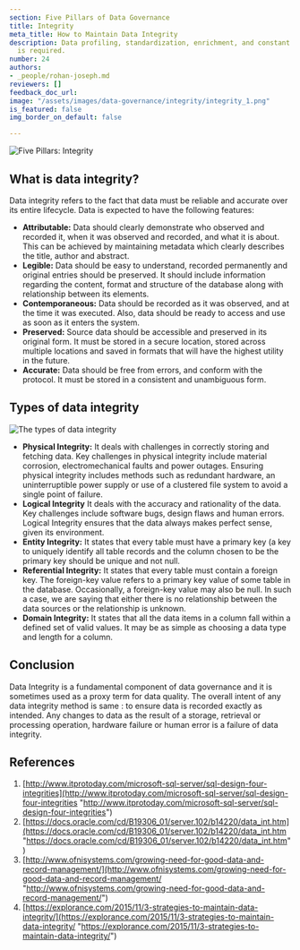 ```yaml
---
section: Five Pillars of Data Governance
title: Integrity
meta_title: How to Maintain Data Integrity
description: Data profiling, standardization, enrichment, and constant monitoring
  is required.
number: 24
authors:
- _people/rohan-joseph.md
reviewers: []
feedback_doc_url: 
image: "/assets/images/data-governance/integrity/integrity_1.png"
is_featured: false
img_border_on_default: false

---
```

![Five Pillars: Integrity](/assets/images/data-governance/integrity/integrity_1.png)

## What is data integrity?

Data integrity refers to the fact that data must be reliable and accurate over its entire lifecycle. Data is expected to have the following features:


* **Attributable:** Data should clearly demonstrate who observed and recorded it, when it was observed and recorded, and what it is about. This can be achieved by maintaining metadata which clearly describes the title, author and abstract.
* **Legible:** Data should be easy to understand, recorded permanently and original entries should be preserved. It should include information regarding the content, format and structure of the database along with relationship between its elements.
* **Contemporaneous:** Data should be recorded as it was observed, and at the time it was executed. Also, data should be ready to access and use as soon as it enters the system.
* **Preserved:** Source data should be accessible and preserved in its original form. It must be stored in a secure location, stored across multiple locations and saved in formats that will have the highest utility in the future.
* **Accurate:** Data should be free from errors, and conform with the protocol. It must be stored in a consistent and unambiguous form.

## Types of data integrity

![The types of data integrity](/assets/images/data-governance/integrity/integrity_2.png)

* **Physical Integrity:** It deals with challenges in correctly storing and fetching data. Key challenges in physical integrity include material corrosion, electromechanical faults and power outages. Ensuring physical integrity includes methods such as redundant hardware, an uninterruptible power supply or use of a clustered file system to avoid a single point of failure.
* **Logical Integrity** It deals with the accuracy and rationality of the data. Key challenges include software bugs, design flaws and human errors. Logical Integrity ensures that the data always makes perfect sense, given its environment.
* **Entity Integrity:** It states that every table must have a primary key (a key to uniquely identify all table records and the column chosen to be the primary key should be unique and not null.
* **Referential Integrity:** It states that every table must contain a foreign key. The foreign-key value refers to a primary key value of some table in the database. Occasionally, a foreign-key value may also be null. In such a case, we are saying that either there is no relationship between the data sources or the relationship is unknown.
* **Domain Integrity:** It states that all the data items in a column fall within a defined set of valid values. It may be as simple as choosing a data type and length for a column.

## Conclusion

Data Integrity is a fundamental component of data governance and it is sometimes used as a proxy term for data quality. The overall intent of any data integrity method is same : to ensure data is recorded exactly as intended. Any changes to data as the result of a storage, retrieval or processing operation, hardware failure or human error is a failure of data integrity.

## References

1. [http://www.itprotoday.com/microsoft-sql-server/sql-design-four-integrities](http://www.itprotoday.com/microsoft-sql-server/sql-design-four-integrities "http://www.itprotoday.com/microsoft-sql-server/sql-design-four-integrities")
2. [https://docs.oracle.com/cd/B19306_01/server.102/b14220/data_int.htm](https://docs.oracle.com/cd/B19306_01/server.102/b14220/data_int.htm "https://docs.oracle.com/cd/B19306_01/server.102/b14220/data_int.htm")
3. [http://www.ofnisystems.com/growing-need-for-good-data-and-record-management/](http://www.ofnisystems.com/growing-need-for-good-data-and-record-management/ "http://www.ofnisystems.com/growing-need-for-good-data-and-record-management/")
4. [https://explorance.com/2015/11/3-strategies-to-maintain-data-integrity/](https://explorance.com/2015/11/3-strategies-to-maintain-data-integrity/ "https://explorance.com/2015/11/3-strategies-to-maintain-data-integrity/")